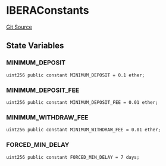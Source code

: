 # IBERAConstants
[Git Source](https://github.com-infrared/infrared-dao/infrared-mono-repo/blob/1a33f96723b9edc4ba92aebe8d11b7108d5353c3/src/staking/IBERAConstants.sol)


## State Variables
### MINIMUM_DEPOSIT

```solidity
uint256 public constant MINIMUM_DEPOSIT = 0.1 ether;
```


### MINIMUM_DEPOSIT_FEE

```solidity
uint256 public constant MINIMUM_DEPOSIT_FEE = 0.01 ether;
```


### MINIMUM_WITHDRAW_FEE

```solidity
uint256 public constant MINIMUM_WITHDRAW_FEE = 0.01 ether;
```


### FORCED_MIN_DELAY

```solidity
uint256 public constant FORCED_MIN_DELAY = 7 days;
```


